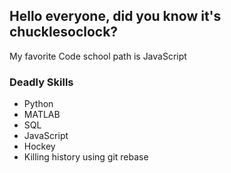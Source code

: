 ## Hello everyone, did you know it's chucklesoclock?

My favorite Code school path is JavaScript

### Deadly Skills
* Python
* MATLAB
* SQL
* JavaScript
* Hockey
* Killing history using git rebase
